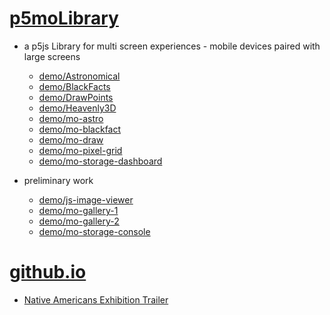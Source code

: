 # [p5moLibrary](https://github.com/molab-itp/p5moLibrary)

- a p5js Library for multi screen experiences - mobile devices paired with large screens

  - [demo/Astronomical](demo/Astronomical?v=83)
  - [demo/BlackFacts](demo/BlackFacts?v=83)
  - [demo/DrawPoints](demo/DrawPoints?v=83)
  - [demo/Heavenly3D](demo/Heavenly3D?v=83)
  - [demo/mo-astro](demo/mo-astro?v=83)
  - [demo/mo-blackfact](demo/mo-blackfacts?v=83)
  - [demo/mo-draw](demo/mo-draw?v=83)
  - [demo/mo-pixel-grid](demo/mo-pixel-grid?v=83)
  - [demo/mo-storage-dashboard](demo/mo-storage-dashboard?v=83)

- preliminary work

  - [demo/js-image-viewer](demo/js-image-viewer?v=83)
  - [demo/mo-gallery-1](demo/mo-gallery-1?v=83)
  - [demo/mo-gallery-2](demo/mo-gallery-2?v=83)
  - [demo/mo-storage-console](demo/mo-storage-console?v=83)

# [github.io](https://molab-itp.github.io/p5moLibrary/src?v=83)

- [Native Americans Exhibition Trailer](demo/BlackFacts?playlist=hpjNGTYvpxw)

<!--

- retired
  - [demo/mo-astro-host-0](demo/mo-astro-host-0?v=83)
  - [demo/mo-astro-host-1](demo/mo-astro-host-1?v=83)
  - [demo/mo-astro-remote-0](demo/mo-astro-remote-0?v=83)
  - [demo/mo-astro-remote-1](demo/mo-astro-remote-1?v=83)

  - [demo/mo-blackfacts-host](demo/mo-blackfacts-host?v=83)
  - [demo/mo-blackfacts-remote](demo/mo-blackfacts-remote?v=83)

# https://www.youtube.com/watch?v=hpjNGTYvpxw
# The Land Carries Our Ancestors: Contemporary Art by Native Americans Exhibition Trailer

 -->
